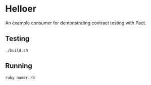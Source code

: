 # Helloer

An example consumer for demonstrating contract testing with Pact.

## Testing

```
./build.sh
```

## Running

```
ruby namer.rb
```
